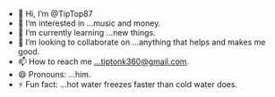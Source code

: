 - 👋 Hi, I’m @TipTop87
- 👀 I’m interested in ...music and money.
- 🌱 I’m currently learning ...new things.
- 💞️ I’m looking to collaborate on ...anything that helps and makes me good.
- 📫 How to reach me ...tiptonk360@gmail.com.
- 😄 Pronouns: ...him.
- ⚡ Fun fact: ...hot water freezes faster than cold water does.

<!---
TipTop87/TipTop87 is a ✨ special ✨ repository because its `README.md` (this file) appears on your GitHub profile.
You can click the Preview link to take a look at your changes.
--->
